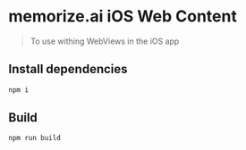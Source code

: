 # memorize.ai iOS Web Content

> To use withing WebViews in the iOS app

## Install dependencies

```bash
npm i
```

## Build

```bash
npm run build
```
